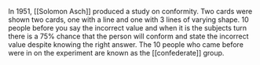In 1951, [[Solomon Asch]] produced a study on conformity. Two cards were shown two cards, one with a line and one with 3 lines of varying shape. 10 people before you say the incorrect value and when it is the subjects turn there is a 75% chance that the person will conform and state the incorrect value despite knowing the right answer. The 10 people who came before were in on the experiment are known as the [[confederate]] group.